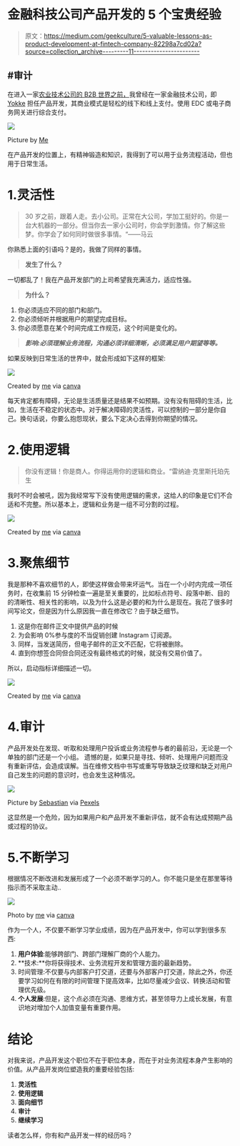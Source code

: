 # 金融科技公司产品开发的 5 个宝贵经验

> 原文：<https://medium.com/geekculture/5-valuable-lessons-as-product-development-at-fintech-company-82298a7cd02a?source=collection_archive---------11----------------------->

## #审计

在进入一家[农业技术公司的 B2B 世界之前，](https://avericoco.com/index.html)我曾经在一家金融技术公司，即 [Yokke](https://www.yokke.co.id/id/kategori-produk/payment) 担任产品开发，其商业模式是轻松的线下和线上支付。使用 EDC 或电子商务网关进行综合支付。

![](img/dfadf8d39ac97e7cfff9922412271d0f.png)

Picture by [Me](https://www.canva.com/design/DAD0ogiOV8k/ZsBgqhG6YwiHFqW3XmzrdA/edit)

在产品开发的位置上，有精神锻造和知识，我得到了可以用于业务流程活动，但也用于日常生活。

# 1.灵活性

> 30 岁之前，跟着人走。去小公司。正常在大公司，学加工挺好的。你是一台大机器的一部分。但当你去一家小公司时，你会学到激情。你了解这些梦。你学会了如何同时做很多事情。“——马云

你熟悉上面的引语吗？是的，我做了同样的事情。

> **发生了什么？**

一切都乱了！我在产品开发部门的上司希望我充满活力，适应性强。

> **为什么？**

1.  你必须适应不同的部门和部门。
2.  你必须倾听并根据用户的期望完成目标。
3.  你必须愿意在某个时间完成工作规范，这个时间是变化的。

> ***影响:必须理解业务流程，沟通必须详细清晰，必须满足用户期望等等。***

如果反映到日常生活的世界中，就会形成如下这样的框架:

![](img/8d1dd03614e6193fcbc685ef97d12815.png)

Created by [me](https://www.canva.com/design/DAFQKLv6Y_U/ef_C70Nflg5KOk52LOhl4w/edit) via [canva](https://www.canva.com/design/DAFQKLv6Y_U/ef_C70Nflg5KOk52LOhl4w/edit)

每天肯定都有障碍，无论是生活质量还是结果不如预期。没有没有阻碍的生活，比如，生活在不稳定的状态中。对于解决障碍的灵活性，可以控制的一部分是你自己。换句话说，你要么抱怨现状，要么下定决心去得到你期望的情况。

# 2.使用逻辑

> 你没有逻辑！你是商人。你得运用你的逻辑和商业。“雷纳迪·克里斯托珀先生

我时不时会被吼，因为我经常写下没有使用逻辑的需求，这给人的印象是它们不合适和不完整。所以基本上，逻辑和业务是一组不可分割的过程。

![](img/f5b8bc5e433e34a318b78d99a8cd71da.png)

Created by [me](https://www.canva.com/design/DAFQKLv6Y_U/ef_C70Nflg5KOk52LOhl4w/edit) via [canva](https://www.canva.com/design/DAFQKLv6Y_U/ef_C70Nflg5KOk52LOhl4w/edit)

# 3.聚焦细节

我是那种不喜欢细节的人，即使这样做会带来坏运气。当在一个小时内完成一项任务时，在收集前 15 分钟检查一遍是至关重要的，比如标点符号、段落中断、目的的清晰性、相关性的影响，以及为什么这是必要的和为什么是现在。我花了很多时间写论文，但是因为什么原因我一直在修改它？由于缺乏细节。

1.  这是你在邮件正文中提供产品的时候
2.  为会影响 0%参与度的不当促销创建 Instagram 订阅源。
3.  同样，当发送简历，但电子邮件的正文不匹配，它将被删除。
4.  直到你想签合同但合同还没有最终格式的时候，就没有交易价值了。

所以，启动指标详细描述一切。

![](img/9745cc49e798ff63d350f4ff76531ee3.png)

Created by [me](https://www.canva.com/design/DAFQKLv6Y_U/ef_C70Nflg5KOk52LOhl4w/edit) via [canva](https://www.canva.com/design/DAFQKLv6Y_U/ef_C70Nflg5KOk52LOhl4w/edit)

# 4.审计

产品开发处在发现、听取和处理用户投诉或业务流程参与者的最前沿，无论是一个单独的部门还是一个小组。
遗憾的是，如果只是寻找、倾听、处理用户问题而没有重新评估，会造成误解。当在维修文档中书写或重写导致缺乏纹理和缺乏对用户自己发生的问题的意识时，也会发生这种情况。

![](img/d3108505b34c033e8ab73de04d03bdaf.png)

Picture by [Sebastian](https://www.pexels.com/id-id/foto/batang-korek-api-menyala-di-permukaan-kayu-coklat-750225/) via [Pexels](https://www.pexels.com/id-id/foto/batang-korek-api-menyala-di-permukaan-kayu-coklat-750225/)

这显然是一个危险，因为如果用户和产品开发不重新评估，就不会有达成预期产品或过程的协议。

# 5.不断学习

根据情况不断改进和发展形成了一个必须不断学习的人。你不能只是坐在那里等待指示而不采取主动..

![](img/31a59aa74ee0a9db275a21663d78c238.png)

Photo by [me](https://www.canva.com/design/DAFQKLv6Y_U/ef_C70Nflg5KOk52LOhl4w/edit) via [canva](https://www.canva.com/design/DAFQKLv6Y_U/ef_C70Nflg5KOk52LOhl4w/edit)

作为一个人，不仅要不断学习学业成绩，因为在产品开发中，你可以学到很多东西:

1.  **用户体验**:能够跨部门、跨部门理解厂商的个人能力。
2.  **技术:**你将获得技术、业务流程开发和管理方面的最新趋势。
3.  时间管理:不仅要与内部客户打交道，还要与外部客户打交道，除此之外，你还要学习如何在有限的时间管理下提高效率，比如尽量减少会议、转换活动和管理优先级。
4.  **个人发展**:但是，这个点必须在沟通、思维方式，甚至领导力上成长发展，有意识地对增加个人加值变量有重要作用。

# 结论

对我来说，产品开发这个职位不在于职位本身，而在于对业务流程本身产生影响的价值。从产品开发岗位塑造我的重要经验包括:

1.  **灵活性**
2.  **使用逻辑**
3.  **面向细节**
4.  **审计**
5.  **继续学习**

读者怎么样，你有和产品开发一样的经历吗？